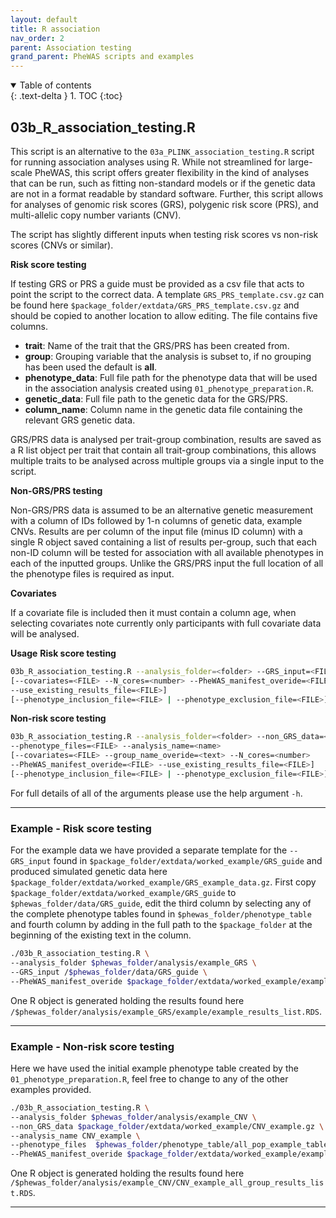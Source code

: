 ```yaml
---
layout: default
title: R association
nav_order: 2
parent: Association testing
grand_parent: PheWAS scripts and examples
---
```

<details open markdown="block">
  <summary>
    Table of contents
  </summary>
  {: .text-delta }
1. TOC
{:toc}
</details>

## 03b_R_association_testing.R

This script is an alternative to the `03a_PLINK_association_testing.R` script for running association analyses using R. While not streamlined for large-scale PheWAS, this script offers greater flexibility in the kind of analyses that can be run, such as fitting non-standard models or if the genetic data are not in a format readable by standard software. Further, this script allows for analyses of genomic risk scores (GRS), polygenic risk score (PRS), and multi-allelic copy number variants (CNV).

The script has slightly different inputs when testing risk scores vs non-risk scores (CNVs or similar).

**Risk score testing**

If testing GRS or PRS a guide must be provided as a csv file that acts to point the script to the correct data. A template `GRS_PRS_template.csv.gz` can be found here `$package_folder/extdata/GRS_PRS_template.csv.gz` and should be copied to another location to allow editing. The file contains five columns.
* **trait**: Name of the trait that the GRS/PRS has been created from.
* **group**: Grouping variable that the analysis is subset to, if no grouping has been used the default is **all**.
* **phenotype_data**: Full file path for the phenotype data that will be used in the association analysis created using `01_phenotype_preparation.R`.
* **genetic_data**: Full file path to the genetic data for the GRS/PRS.
* **column_name**: Column name in the genetic data file containing the relevant GRS genetic data.

GRS/PRS data is analysed per trait-group combination, results are saved as a R list object per trait that contain all trait-group combinations, this allows multiple traits to be analysed across multiple groups via a single input to the script.

**Non-GRS/PRS testing**

Non-GRS/PRS data is assumed to be an alternative genetic measurement with a column of IDs followed by 1-n columns of genetic data, example CNVs. Results are per column of the input file (minus ID column) with a single R object saved containing a list of results per-group, such that each non-ID column will be tested for association with all available phenotypes in each of the inputted groups. Unlike the GRS/PRS input the full location of all the phenotype files is required as input.

**Covariates**

If a covariate file is included then it must contain a column age, when selecting covariates note currently only participants with full covariate data will be analysed.

**Usage**
**Risk score testing**
```bash
03b_R_association_testing.R --analysis_folder=<folder> --GRS_input=<FILE> 
[--covariates=<FILE> --N_cores=<number> --PheWAS_manifest_overide=<FILE> 
--use_existing_results_file=<FILE>] 
[--phenotype_inclusion_file=<FILE> | --phenotype_exclusion_file=<FILE>]
```

**Non-risk score testing**
``` bash
03b_R_association_testing.R --analysis_folder=<folder> --non_GRS_data=<FILE> 
--phenotype_files=<FILE> --analysis_name=<name> 
[--covariates=<FILE> --group_name_overide=<text> --N_cores=<number> 
--PheWAS_manifest_overide=<FILE> --use_existing_results_file=<FILE>] 
[--phenotype_inclusion_file=<FILE> | --phenotype_exclusion_file=<FILE>]

```

For full details of all of the arguments please use the help argument `-h`. 

---

### Example - Risk score testing

For the example data we have provided a separate template for the `--GRS_input` found in `$package_folder/extdata/worked_example/GRS_guide` and produced simulated genetic data here `$package_folder/extdata/worked_example/GRS_example_data.gz`. First copy `$package_folder/extdata/worked_example/GRS_guide` to `$phewas_folder/data/GRS_guide`, edit the third column by selecting any of the complete phenotype tables found in `$phewas_folder/phenotype_table` and fourth column by adding in the full path to the `$package_folder` at the beginning of the existing text in the column. 

```bash
./03b_R_association_testing.R \
--analysis_folder $phewas_folder/analysis/example_GRS \
--GRS_input /$phewas_folder/data/GRS_guide \
--PheWAS_manifest_overide $package_folder/extdata/worked_example/example_manifest.gz
```

One R object is generated holding the results found here `/$phewas_folder/analysis/example_GRS/example/example_results_list.RDS`.

---

### Example - Non-risk score testing

Here we have used the initial example phenotype table created by the `01_phenotype_preparation.R`, feel free to change to any of the other examples provided.

```bash
./03b_R_association_testing.R \
--analysis_folder $phewas_folder/analysis/example_CNV \
--non_GRS_data $package_folder/extdata/worked_example/CNV_example.gz \
--analysis_name CNV_example \
--phenotype_files  $phewas_folder/phenotype_table/all_pop_example_table.gz \
--PheWAS_manifest_overide $package_folder/extdata/worked_example/example_manifest.gz
```

One R object is generated holding the results found here `/$phewas_folder/analysis/example_CNV/CNV_example_all_group_results_list.RDS`.

---

